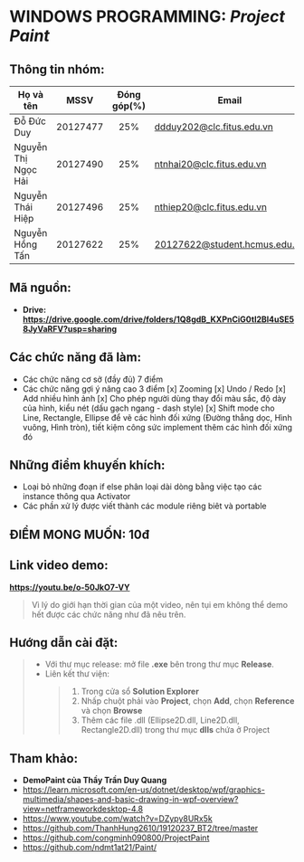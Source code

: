 # WINDOWS PROGRAMMING: **_Project Paint_**

## Thông tin nhóm:

| Họ và tên           |   MSSV   | Đóng góp(%) | Email                         |
| ------------------- | :------: | :---------: | ----------------------------- |
| Đỗ Đức Duy          | 20127477 |     25%     | ddduy202@clc.fitus.edu.vn     |
| Nguyễn Thị Ngọc Hải | 20127490 |     25%     | ntnhai20@clc.fitus.edu.vn     |
| Nguyễn Thái Hiệp    | 20127496 |     25%     | nthiep20@clc.fitus.edu.vn     |
| Nguyễn Hồng Tấn     | 20127622 |     25%     | 20127622@student.hcmus.edu.vn |

## Mã nguồn:

-   **Drive: https://drive.google.com/drive/folders/1Q8gdB_KXPnCiG0tl2Bl4uSE58JyVaRFV?usp=sharing**

## Các chức năng đã làm:

-   Các chức năng cơ sở (đầy đủ) 7 điểm
-   Các chức năng gợi ý nâng cao 3 điểm
    [x] Zooming
    [x] Undo / Redo
    [x] Add nhiều hình ảnh
    [x] Cho phép người dùng thay đổi màu sắc, độ dày của hình, kiểu nét (dấu gạch ngang - dash style)
    [x] Shift mode cho Line, Rectangle, Ellipse để vẽ các hình đối xứng (Đường thẳng dọc, Hình vuông, Hình tròn), tiết kiệm công sức implement thêm các hình đối xứng đó

## Những điểm khuyến khích:

-   Loại bỏ những đoạn if else phân loại dài dòng bằng việc tạo các instance thông qua Activator
-   Các phần xử lý được viết thành các module riêng biêt và portable

## **ĐIỂM MONG MUỐN: 10đ**

## Link video demo:

**https://youtu.be/o-50JkO7-VY**

> Vì lý do giới hạn thời gian của một video, nên tụi em không thể demo hết được các chức năng như đã nêu trên.

## Hướng dẫn cài đặt:

> -   Với thư mục release: mở file **.exe** bên trong thư mục **Release**.
> -   Liên kết thư viện:
>     > 1. Trong cửa sổ **Solution Explorer**
>     > 2. Nhấp chuột phải vào **Project**, chọn **Add**, chọn **Reference** và chọn **Browse**
>     > 3. Thêm các file .dll (Ellipse2D.dll, Line2D.dll, Rectangle2D.dll) trong thư mục **dlls** chứa ở Project

## Tham khảo:

-   **DemoPaint của Thầy Trần Duy Quang**
-   https://learn.microsoft.com/en-us/dotnet/desktop/wpf/graphics-multimedia/shapes-and-basic-drawing-in-wpf-overview?view=netframeworkdesktop-4.8
-   https://www.youtube.com/watch?v=DZypy8URx5k
-   https://github.com/ThanhHung2610/19120237_BT2/tree/master
-   https://github.com/congminh090800/ProjectPaint
-   https://github.com/ndmt1at21/Paint/
